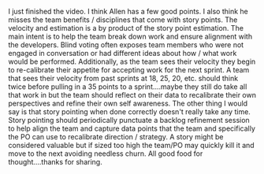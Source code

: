 I just finished the video.  I think Allen has a few good points.  I also think he misses the team benefits / disciplines that come with story points.  The velocity and estimation is a by product of the story point estimation.  The main intent is to help the team break down work and ensure alignment with the developers.  Blind voting often exposes team members who were not engaged in conversation or had different ideas about how / what work would be performed.  Additionally, as the team sees their velocity they begin to re-calibrate their appetite for accepting work for the next sprint.  A team that sees their velocity from past sprints at 18, 25, 20, etc. should think twice before pulling in a 35 points to a sprint....maybe they still do take all that work in but the team should reflect on their data to recalibrate their own perspectives and refine their own self awareness.  The other thing I would say is that story pointing when done correctly doesn't really take any time.  Story pointing should periodically punctuate a backlog refinement session to help align the team and capture data points that the team and specifically the PO can use to recalibrate direction / strategy.  A story might be considered valuable but if sized too high the team/PO may quickly kill it and move to the next avoiding needless churn.  All good food for thought....thanks for sharing.
